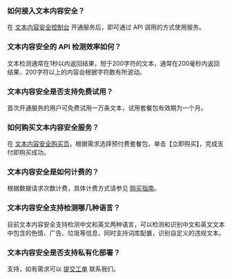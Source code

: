 
### 如何接入文本内容安全？
在 [文本内容安全控制台](https://console.cloud.tencent.com/cms/text) 开通服务后，即可通过 API 调用的方式使用服务。
### 文本内容安全的 API 检测效率如何？
文本检测通常在1秒以内返回结果，短于200字符的文本，通常在200毫秒内返回结果，200字符以上的内容会根据字符数有所波动。
### 文本内容安全是否支持免费试用？
首次开通服务的用户可免费试用一万条文本，试用套餐包有效期为一个月。
### 如何购买文本内容安全服务？
在 [文本内容安全购买页](https://buy.cloud.tencent.com/tms)，根据需求选择预付费套餐包，单击【立即购买】，完成支付即购买成功。
### 文本内容安全是如何计费的？
根据数据请求次数计费，具体计费方式请参见 [购买指南](https://cloud.tencent.com/document/product/1124/37118)。
### 文本内容安全支持检测哪几种语言？
目前文本内容安全支持检测中文和英文两种语言，可以检测和识别中文和英文文本中包含的色情、广告、垃圾等信息，同时支持词库配置，识别自定义的违规文本。
### 文本内容安全是否支持私有化部署？
支持，如有需求可以 [提交工单](https://console.cloud.tencent.com/workorder/category?level1_id=141&level2_id=1287&source=0&data_title=T-Sec-%E5%A4%A9%E5%BE%A1%E6%96%87%E6%9C%AC%E5%86%85%E5%AE%B9%E5%AE%89%E5%85%A8&level3_id=1298&queue=3233&scene_code=41330&step=2) 联系我们。
